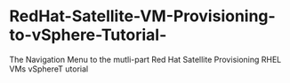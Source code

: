# RedHat-Satellite-VM-Provisioning-to-vSphere-Tutorial-
The Navigation Menu to the mutli-part Red Hat Satellite Provisioning RHEL VMs vSphereT utorial

